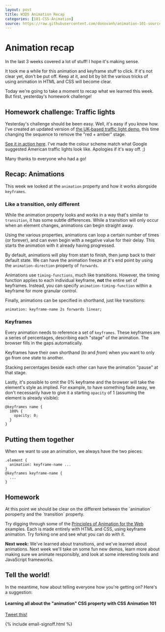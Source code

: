 ```yaml
---
layout: post
title: W3D5 Animation Recap
categories: [101-CSS-Animation]
source: https://raw.githubusercontent.com/donovanh/animation-101-source/master/src/_posts/2015-03-01-101W3D5.md
---
```


# Animation recap

In the last 3 weeks covered a lot of stuff! I hope it's making sense.

It took me a while for this animation and keyframe stuff to click. If it's not clear yet, don't be put off. Keep at it, and bit by bit the various tricks of using animation in HTML and CSS will become clear.

Today we're going to take a moment to recap what we learned this week. But first, yesterday's homework challenge!

## Homework challenge: Traffic lights

Yesterday's challenge should be been easy. Well, it's easy if you know how. I've created an updated version of [the UK-based traffic light demo](http://codepen.io/donovanh/pen/ogRRdR?editors=010), this time changing the sequence to remove the "red + amber" stage.

[See it in action here](http://codepen.io/donovanh/pen/vEqbdw?editors=010). I've made the colour scheme match what Google suggested American traffic lights look like. Apologies if it's way off. ;)

Many thanks to everyone who had a go! 

## Recap: Animations

This week we looked at the `animation` property and how it works alongside `keyframes`.

### Like a transition, only different

While the animation property looks and works in a way that's similar to `transition`, it has some subtle differences. While a transition will only occur when an element changes, animations can begin straight away.

Using the various properties, animations can loop a certain number of times (or forever), and can even begin with a negative value for their delay. This starts the animation with it already having progressed.

By default, animations will play from start to finish, then jump back to their default state. We can have the animation freeze at it's end point by using the `animation-direction` property of `forwards`.

Animations use `timing-functions`, much like transitions. However, the timing function applies to each individual keyframe, **not** the entire set of keyframes. Instead, you can specify `animation-timing-function` within a keyframe for more granular control.

Finally, animations can be specified in shorthand, just like transitions:

    animation: keyframe-name 2s forwards linear;

### Keyframes

Every animation needs to reference a set of `keyframes`. These keyframes are a series of percentages, describing each "stage" of the animation. The browser fills in the gaps automatically.

Keyframes have their own shorthand (*to* and *from*) when you want to only go from one state to another.

Stacking percentages beside each other can have the animation "pause" at that stage.

Lastly, it's possible to omit the 0% keyframe and the browser will take the element's style as implied. For example, to have something fade away, we don't necessarily have to give it a starting `opacity` of 1 (assuming the element is already visible):

    @keyframes name {
      100% {
        opacity: 0;
      }
    }

## Putting them together

When we want to use an animation, we always have the two pieces:

    .element {
      animation: keyframe-name ...
    }
    @keyframes keyframe-name {
      ...
    }


<div class="callout">
  <h2>Homework</h2>
  <p>At this point we should be clear on the different between the `animation` poroperty and the `transition` property.</p>
  <p>Try digging through some of the <a href="http://codepen.io/collection/AxKOdY/">Principles of Animation for the Web</a> examples. Each is made entirely with HTML and CSS, using keyframe animation. Try forking one and see what you can do with it.</p>
</div>

**Next week:** We've learned about transitions, and we've learned about animations. Next week we'll take on some fun new demos, learn more about making sure we animate responsibly, and look at some interesting tools and JavaScript frameworks.

## Tell the world!

In the meantime, how about telling everyone how you're getting on? Here's a suggestion:

<div class="callout">
  <h4>Learning all about the "animation" CSS property with CSS Animation 101</h4>
  <p><a href="https://twitter.com/intent/tweet/?text=Learning%20all%20about%20the%20%22animation%22%20CSS%20property%20with%20CSS%20Animation%20101&url=https%3A%2F%2Fcssanimation.rocks%2Fcourses%2Fanimation-101%2F">Tweet this!</a></p>
</div>

{% include email-signoff.html %}
